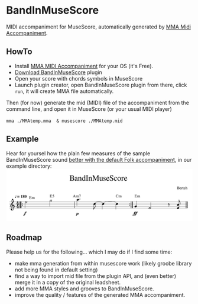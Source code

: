 # BandInMuseScore
MIDI accompaniment for MuseScore, automatically generated by [MMA Midi Accompaniment](https://www.mellowood.ca/mma/index.html).

## HowTo
- Install [MMA MIDI Accompaniment](https://www.mellowood.ca/mma/index.html) for your OS (it's Free).
- [Download BandInMuseScore](https://github.com/berteh/BandInMuseScore/archive/master.zip) plugin
- Open your score with chords symbols in MuseScore
- Launch plugin creator, open BandInMuseScore plugin from there, click `run`, it will create MMA file automatically.

Then (for now) generate the mid (MIDI) file of the accompaniment from the command line, and open it in MuseScore (or your usual MIDI player)

``mma ./MMAtemp.mma  & musescore ./MMAtemp.mid``

## Example
Hear for yoursel how the plain few measures of the sample BandInMuseScore sound [better with the default Folk accompaniment](https://gitcdn.xyz/repo/berteh/BandInMuseScore/master/example/BandInMuseScore_with_mma.mp3), in our example directory:
![Illustration: Simple Score exampe](example/BandInMuseScore.png)

## Roadmap
Please help us for the following... which I may do if I find some time:
- make mma generation from within musescore work (likely groobe library not being found in default setting)
- find a way to import mid file from the plugin API, and (even better) merge it in a copy of the original leadsheet.
- add more MMA styles and grooves to BandInMuseScore.
- improve the quality / features of the generated MMA accompaniment.

